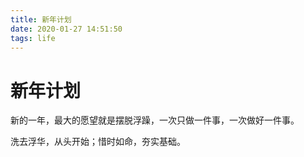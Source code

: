 ```yaml
---
title: 新年计划
date: 2020-01-27 14:51:50
tags: life
---
```


# 新年计划

新的一年，最大的愿望就是摆脱浮躁，一次只做一件事，一次做好一件事。

洗去浮华，从头开始；惜时如命，夯实基础。